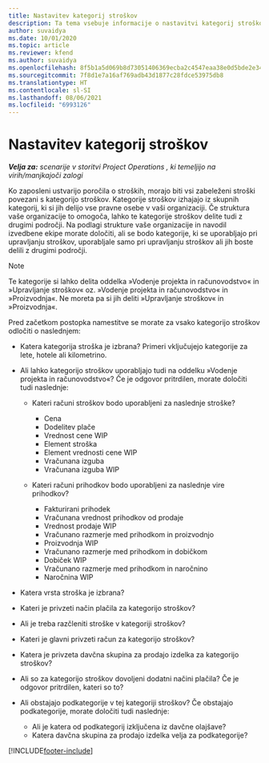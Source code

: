 ```yaml
---
title: Nastavitev kategorij stroškov
description: Ta tema vsebuje informacije o nastavitvi kategorij stroškov in skupnih kategorij za poročila o stroških.
author: suvaidya
ms.date: 10/01/2020
ms.topic: article
ms.reviewer: kfend
ms.author: suvaidya
ms.openlocfilehash: 8f5b1a5d069b8d73051406369ecba2c4547eaa38e0d5bde2e34f52c5b7b724bd
ms.sourcegitcommit: 7f8d1e7a16af769adb43d1877c28fdce53975db8
ms.translationtype: HT
ms.contentlocale: sl-SI
ms.lasthandoff: 08/06/2021
ms.locfileid: "6993126"
---
```

# <a name="set-up-expense-categories"></a>Nastavitev kategorij stroškov

_**Velja za:** scenarije v storitvi Project Operations , ki temeljijo na virih/manjkajoči zalogi_

Ko zaposleni ustvarijo poročila o stroških, morajo biti vsi zabeleženi stroški povezani s kategorijo stroškov. Kategorije stroškov izhajajo iz skupnih kategorij, ki si jih delijo vse pravne osebe v vaši organizaciji. Če struktura vaše organizacije to omogoča, lahko te kategorije stroškov delite tudi z drugimi področji. Na podlagi strukture vaše organizacije in navodil izvedbene ekipe morate določiti, ali se bodo kategorije, ki se uporabljajo pri upravljanju stroškov, uporabljale samo pri upravljanju stroškov ali jih boste delili z drugimi področji.

> [!NOTE]
> Te kategorije si lahko delita oddelka »Vodenje projekta in računovodstvo« in »Upravljanje stroškov« oz. »Vodenje projekta in računovodstvo« in »Proizvodnja«. Ne moreta pa si jih deliti »Upravljanje stroškov« in »Proizvodnja«.

Pred začetkom postopka namestitve se morate za vsako kategorijo stroškov odločiti o naslednjem:

- Katera kategorija stroška je izbrana? Primeri vključujejo kategorije za lete, hotele ali kilometrino.
- Ali lahko kategorijo stroškov uporabljajo tudi na oddelku »Vodenje projekta in računovodstvo«? Če je odgovor pritrdilen, morate določiti tudi naslednje:

    - Kateri računi stroškov bodo uporabljeni za naslednje stroške?

        - Cena
        - Dodelitev plače
        - Vrednost cene WIP
        - Element stroška
        - Element vrednosti cene WIP
        - Vračunana izguba
        - Vračunana izguba WIP

    - Kateri računi prihodkov bodo uporabljeni za naslednje vire prihodkov?

        - Fakturirani prihodek
        - Vračunana vrednost prihodkov od prodaje
        - Vrednost prodaje WIP
        - Vračunano razmerje med prihodkom in proizvodnjo
        - Proizvodnja WIP
        - Vračunano razmerje med prihodkom in dobičkom
        - Dobiček WIP
        - Vračunano razmerje med prihodkom in naročnino
        - Naročnina WIP

- Katera vrsta stroška je izbrana?
- Kateri je privzeti način plačila za kategorijo stroškov?
- Ali je treba razčleniti stroške v kategoriji stroškov?
- Kateri je glavni privzeti račun za kategorijo stroškov?
- Katera je privzeta davčna skupina za prodajo izdelka za kategorijo stroškov?
- Ali so za kategorijo stroškov dovoljeni dodatni načini plačila? Če je odgovor pritrdilen, kateri so to?
- Ali obstajajo podkategorije v tej kategoriji stroškov? Če obstajajo podkategorije, morate določiti tudi naslednje:

    - Ali je katera od podkategorij izključena iz davčne olajšave?
    - Katera davčna skupina za prodajo izdelka velja za podkategorije?


[!INCLUDE[footer-include](../includes/footer-banner.md)]